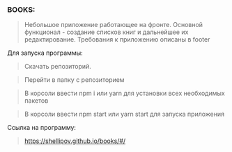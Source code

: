 
### BOOKS:

> Небольшое приложение работающее на фронте.
> Основной функционал - создание списков книг и дальнейшее их редактирование. Требования к приложению описаны в footer


Для запуска программы: 

> Скачать репозиторий.

> Перейти в папку с репозиторием

> В корсоли ввести npm i или yarn для установки всех необходимых пакетов

> В корсоли ввести npm start или yarn start для запуска приложения

Ссылка на программу: 

> https://shellipov.github.io/books/#/
